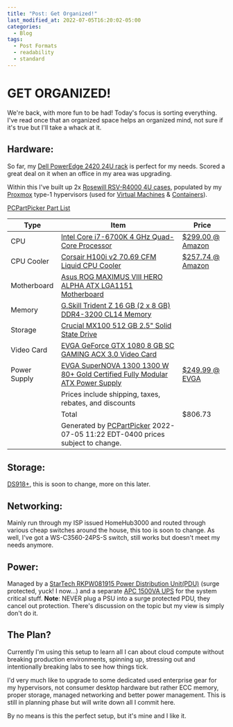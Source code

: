 ```yaml
---
title: "Post: Get Organized!"
last_modified_at: 2022-07-05T16:20:02-05:00
categories:
  - Blog
tags:
  - Post Formats
  - readability
  - standard
---
```

# GET ORGANIZED!
We're back, with more fun to be had! Today's focus is sorting everything. 
I've read once that an organized space helps an organized mind, not sure if it's true but I'll take a whack at it.

## **Hardware:** 

So far, my <a href="https://www.dell.com/en-ca/shop/cty/poweredge-2420-rack-enclosure/spd/poweredge-2420">Dell PowerEdge 2420 24U rack</a> is perfect for my needs. Scored a great deal on it when an office in my area was upgrading.

Within this I've built up 2x <a href="https://www.newegg.ca/black-rosewill-rsv-r4000/p/N82E16811147154?Item=N82E16811147154">Rosewill RSV-R4000 4U cases</a>, populated by my <a href="https://www.proxmox.com/en/">Proxmox</a> type-1 hypervisors (used for <a href="https://en.wikipedia.org/wiki/Virtual_machine">Virtual Machines</a> & <a href="https://en.wikipedia.org/wiki/Containerization_(computing)">Containers</a>).

 <a href="https://pcpartpicker.com/list/8Mvrmr">PCPartPicker Part List</a>
<table class="pcpp-part-list">
  <thead>
    <tr>
      <th>Type</th>
      <th>Item</th>
      <th>Price</th>
    </tr>
  </thead>
  <tbody>
    <tr>
      <td class="pcpp-part-list-type">CPU</td>
      <td class="pcpp-part-list-item"><a href="https://pcpartpicker.com/product/tdmxFT/intel-cpu-bx80662i76700k">Intel Core i7-6700K 4 GHz Quad-Core Processor</a></td>
      <td class="pcpp-part-list-price">
        <a href="https://pcpartpicker.com/product/tdmxFT/intel-cpu-bx80662i76700k">$299.00 @ Amazon</a>
      </td>
    </tr>
    <tr>
      <td class="pcpp-part-list-type">CPU Cooler</td>
      <td class="pcpp-part-list-item"><a href="https://pcpartpicker.com/product/CrDzK8/corsair-cpu-cooler-cw9060025ww">Corsair H100i v2 70.69 CFM Liquid CPU Cooler</a></td>
      <td class="pcpp-part-list-price">
        <a href="https://pcpartpicker.com/product/CrDzK8/corsair-cpu-cooler-cw9060025ww">$257.74 @ Amazon</a>
      </td>
    </tr>
    <tr>
      <td class="pcpp-part-list-type">Motherboard</td>
      <td class="pcpp-part-list-item"><a href="https://pcpartpicker.com/product/ntnG3C/asus-motherboard-rogmaximusviiiheroalpha">Asus ROG MAXIMUS VIII HERO ALPHA ATX LGA1151 Motherboard</a></td>
      <td class="pcpp-part-list-price">
      </td>
    </tr>
    <tr>
      <td class="pcpp-part-list-type">Memory</td>
      <td class="pcpp-part-list-item"><a href="https://pcpartpicker.com/product/McH48d/gskill-trident-z-16gb-2-x-8gb-ddr3-3200-memory-f4-3200c14d-16gtzkw">G.Skill Trident Z 16 GB (2 x 8 GB) DDR4-3200 CL14 Memory</a></td>
      <td class="pcpp-part-list-price">
      </td>
    </tr>
    <tr>
      <td class="pcpp-part-list-type">Storage</td>
      <td class="pcpp-part-list-item"><a href="https://pcpartpicker.com/product/2gDwrH/crucial-internal-hard-drive-ct512mx100ssd1">Crucial MX100 512 GB 2.5" Solid State Drive</a></td>
      <td class="pcpp-part-list-price">
      </td>
    </tr>
    <tr>
      <td class="pcpp-part-list-type">Video Card</td>
      <td class="pcpp-part-list-item"><a href="https://pcpartpicker.com/product/63yxFT/evga-video-card-08gp46183">EVGA GeForce GTX 1080 8 GB SC GAMING ACX 3.0 Video Card</a></td>
      <td class="pcpp-part-list-price">
      </td>
    </tr>
    <tr>
      <td class="pcpp-part-list-type">Power Supply</td>
      <td class="pcpp-part-list-item"><a href="https://pcpartpicker.com/product/8LMFf7/evga-power-supply-120g21300xr">EVGA SuperNOVA 1300 1300 W 80+ Gold Certified Fully Modular ATX Power Supply</a></td>
      <td class="pcpp-part-list-price">
        <a href="https://pcpartpicker.com/product/8LMFf7/evga-power-supply-120g21300xr">$249.99 @ EVGA</a>
      </td>
    </tr>
    <tr>
      <td></td>
      <td class="pcpp-part-list-price-note">Prices include shipping, taxes, rebates, and discounts</td>
      <td></td>
    </tr>
    <tr>
      <td></td>
      <td class="pcpp-part-list-total">Total</td>
      <td class="pcpp-part-list-total-price">$806.73</td>
    </tr>
    <tr>
      <td></td>
      <td class="pcpp-part-list-price-note">Generated by <a href="https://pcpartpicker.com">PCPartPicker</a> 2022-07-05 11:22 EDT-0400 prices subject to change.</td>
      <td></td>
    </tr>
  </tbody>
</table>

## **Storage:** 

<a href="https://www.newegg.ca/synology-ds918/p/N82E16822108682">DS918+</a>, this is soon to change, more on this later.

## **Networking:** 

Mainly run through my ISP issued HomeHub3000 and routed through various cheap switches around the house, this too is soon to change. As well, I've got a WS-C3560-24PS-S switch, still works but doesn't meet my needs anymore. 

## **Power:** 

 Managed by a <a href="https://www.newegg.ca/startech-rkpw081915-pdu/p/N82E16816129051?Item=9SIA7BB2JK5360">StarTech RKPW081915 Power Distribution Unit(PDU)</a> (surge protected, yuck! I now...) and a separate <a href="https://www.apc.com/ca/en/product/BN1500M2-CA/apc-backups-pro-1500va-120v-avr-lcd-2-usb-charging-ports-10-nema-outlets-4-surge/">APC 1500VA UPS</a> for the system critical stuff.
**Note**: NEVER plug a PSU into a surge protected PDU, they cancel out protection. There's discussion on the topic but my view is simply don't do it.



## **The Plan?**

Currently I'm using this setup to learn all I can about cloud compute without breaking production environments, spinning up, stressing out and intentionally breaking labs to see how things tick.

I'd very much like to upgrade to some dedicated used enterprise gear for my hypervisors, not consumer desktop hardware but rather ECC memory, proper storage, managed networking and better power management. This is still in planning phase but will write down all I commit here.


By no means is this the perfect setup, but it's mine and I like it.